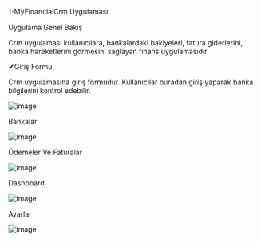 ✨MyFinancialCrm Uygulaması

Uygulama Genel Bakış

Crm uygulaması kullanıcılara, bankalardaki bakiyeleri, fatura giderlerini, banka hareketlerini görmesini sağlayan finans uygulamasıdır

✔Giriş Formu

Crm uygulamasına giriş formudur. Kullanıcılar buradan giriş yaparak banka bilgilerini kontrol edebilir.

![image](https://github.com/user-attachments/assets/fec41c5c-5865-4759-a9bf-370be0429fb0)

Bankalar

![image](https://github.com/user-attachments/assets/247aa93c-9545-4096-ad91-0a7dc69b0669)

Ödemeler Ve Faturalar

![image](https://github.com/user-attachments/assets/9637bacb-93da-46e5-ae3a-c7edf179bc04)

Dashboard

![image](https://github.com/user-attachments/assets/9898ac99-0377-4837-a829-4dad2c3e8088)

Ayarlar

![image](https://github.com/user-attachments/assets/7e26509d-9239-4c47-9073-f5832cdafd57)







